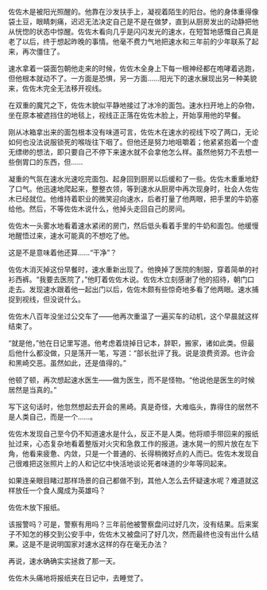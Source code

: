 佐佐木是被阳光照醒的。他靠在沙发扶手上，凝视着陌生的阳台。他的身体重得像袋土豆，眼睛刺痛，迟迟无法决定自己是不是在做梦，直到从厨房发出的动静把他从恍惚的状态中惊醒。佐佐木看向几乎是闪闪发光的速水，在短暂地感慨自己真是老了以后，终于想起昨晚的事情。他毫不费力气地把速水和三年前的少年联系了起来，再次僵住了。

速水拿着一袋面包朝他走来的时候，佐佐木全身上下每一根神经都在咆哮着逃跑，但他根本就动不了。一方面是恐惧，另一方面……阳光下的速水展现出另一种美貌来，佐佐木完全无法移开视线。

在双重的魔咒之下，佐佐木貌似平静地接过了冰冷的面包。速水扫开地上的杂物，坐在原本被遮挡住的地毯上，视线正正落在佐佐木脸上，开始享用他的早餐。

刚从冰箱拿出来的面包根本没有味道可言，佐佐木在速水的视线下咬了两口，无论如何也没法说服锁死的喉咙往下咽了。但他还是努力地咀嚼着；他紧紧抱着一个虚无缥缈的想法，即只要自己不停下来速水就不会拿他怎么样。虽然他努力不去想一些倒胃口的东西，但……

凝重的气氛在速水光速吃完面包、起身回到厨房以后缓和了一些。佐佐木重重地舒了口气。他迅速地爬起来，整整衣领，等到速水从厨房中再次现身时，社会人佐佐木已经就位。他维持着职业的微笑迎向速水，后者打量了他两眼，把手里的牛奶塞给他。然后，不等佐佐木说什么，他掉头走回自己的房间。

佐佐木一头雾水地看着速水紧闭的房门，然后低头看着手里的牛奶和面包。他缓慢地醒悟过来，速水可能真的不想吃了他。

这是不是意味着他还算……“干净”？

佐佐木消灭掉这份早餐时，速水重新出现了。他换掉了医院的制服，穿着简单的衬衫西裤。“我要去医院了，”他盯着佐佐木说。佐佐木立刻感谢了他的招待，朝门口走去。发现速水跟着他一起出门以后，佐佐木颇有些惊奇地多看了他两眼。速水捕捉到视线，但没说什么。

佐佐木八百年没坐过公交车了——他再次重温了一遍买车的动机，这个早晨就这样结束了。

“就是他，”他在日记里写道。他考虑着烧掉日记本，辞职，搬家，诸如此类。但最后他什么都没做，只是荡开一笔，写道：“部长批评了我。说是浪费资源。也许会和黑崎交恶。虽然如此，还是值得的。”

他顿了顿，再次想起速水医生——做为医生，而不是怪物。“他说他是医生的时候居然是当真的。”

写下这句话时，他忽然想起去开会的黑崎。真是奇怪，大难临头，靠得住的居然不是人类自己，而是一个……。

佐佐木发现自己至今仍不知道速水是什么，反正不是人类。他将顺手带回来的报纸扯过来，心态复杂地看着整版对火灾和急救工作的报道。速水晃一的照片放在左下角，他看来疲惫、内敛，只是一个普通的、长得稍微好点的人而已。佐佐木发现自己很难把这张照片上的人和记忆中快活地谈论死者味道的少年等同起来。

如果连亲眼目睹过那样场景的自己都做不到，其他人怎么去怀疑速水呢？难道就这样放任一个食人魔成为英雄吗？

佐佐木放下报纸。

该报警吗？可是，警察有用吗？三年前他被警察盘问过好几次，没有结果。后来案子不知怎的移交到公安手中，佐佐木又被盘问了好几次，然而最终也没有出什么结果。这是不是说明国家对速水这样的存在毫无办法？

再说，速水确确实实拯救了那一天。

佐佐木头痛地将报纸夹在日记中，去睡觉了。

